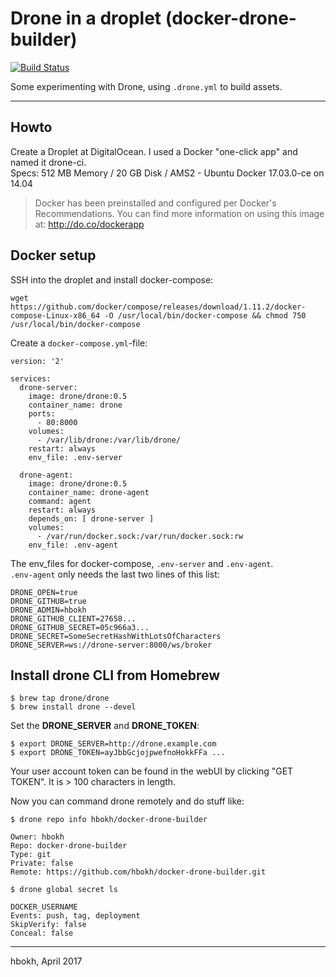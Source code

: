 # Drone in a droplet (docker-drone-builder)

[![Build Status](http://drone.h43dus.org/api/badges/hbokh/docker-drone-builder/status.svg)](http://drone.h43dus.org/hbokh/docker-drone-builder)

Some experimenting with Drone, using `.drone.yml` to build assets.

---

## Howto

Create a Droplet at DigitalOcean.
I used a Docker "one-click app" and named it drone-ci.  
Specs: 512 MB Memory / 20 GB Disk / AMS2 - Ubuntu Docker 17.03.0-ce on 14.04

> Docker has been preinstalled and configured per Docker's Recommendations.
> You can find more information on using this image at: http://do.co/dockerapp

## Docker setup

SSH into the droplet and install docker-compose:

```
wget https://github.com/docker/compose/releases/download/1.11.2/docker-compose-Linux-x86_64 -O /usr/local/bin/docker-compose && chmod 750 /usr/local/bin/docker-compose
```

Create a `docker-compose.yml`-file:

```
version: '2'

services:
  drone-server:
    image: drone/drone:0.5
    container_name: drone
    ports:
      - 80:8000
    volumes:
      - /var/lib/drone:/var/lib/drone/
    restart: always
    env_file: .env-server

  drone-agent:
    image: drone/drone:0.5
    container_name: drone-agent
    command: agent
    restart: always
    depends_on: [ drone-server ]
    volumes:
      - /var/run/docker.sock:/var/run/docker.sock:rw
    env_file: .env-agent
```

The env_files for docker-compose, `.env-server` and `.env-agent`.  
`.env-agent` only needs the last two lines of this list:

```
DRONE_OPEN=true
DRONE_GITHUB=true
DRONE_ADMIN=hbokh
DRONE_GITHUB_CLIENT=27658...
DRONE_GITHUB_SECRET=05c966a3...
DRONE_SECRET=SomeSecretHashWithLotsOfCharacters
DRONE_SERVER=ws://drone-server:8000/ws/broker
```

## Install drone CLI from Homebrew

```
$ brew tap drone/drone
$ brew install drone --devel
```

Set the **DRONE\_SERVER** and **DRONE\_TOKEN**:

```
$ export DRONE_SERVER=http://drone.example.com
$ export DRONE_TOKEN=ayJbbGcjojpwefnoHokkFFa ...
```

Your user account token can be found in the webUI by clicking "GET TOKEN".
It is > 100 characters in length.

Now you can command drone remotely and do stuff like:

```
$ drone repo info hbokh/docker-drone-builder

Owner: hbokh
Repo: docker-drone-builder
Type: git
Private: false
Remote: https://github.com/hbokh/docker-drone-builder.git
```

```
$ drone global secret ls

DOCKER_USERNAME
Events: push, tag, deployment
SkipVerify: false
Conceal: false
```

---
hbokh, April 2017
